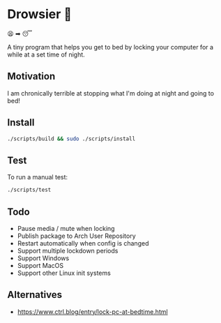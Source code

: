 # Drowsier 👻

😫 ➡ 😴

A tiny program that helps you get to bed by locking your computer for a while at a set time of night.

## Motivation

I am chronically terrible at stopping what I'm doing at night and going to bed!

## Install

```bash
./scripts/build && sudo ./scripts/install
```

## Test

To run a manual test:

```bash
./scripts/test
```

## Todo

- Pause media / mute when locking
- Publish package to Arch User Repository
- Restart automatically when config is changed
- Support multiple lockdown periods
- Support Windows
- Support MacOS
- Support other Linux init systems

## Alternatives

- https://www.ctrl.blog/entry/lock-pc-at-bedtime.html
